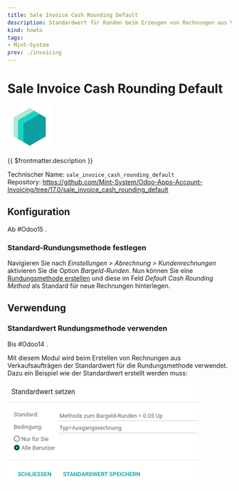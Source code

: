```yaml
---
title: Sale Invoice Cash Rounding Default
description: Standardwert für Runden beim Erzeugen von Rechnungen aus Verkaufsaufträgen verwenden.
kind: howto
tags:
- Mint-System
prev: ./invoicing
---
```

# Sale Invoice Cash Rounding Default
![icon_oms_box](attachments/icons_odoo_mint_system.png)

{{ $frontmatter.description }}

Technischer Name: `sale_invoice_cash_rounding_default`\
Repository: <https://github.com/Mint-System/Odoo-Apps-Account-Invoicing/tree/17.0/sale_invoice_cash_rounding_default>

## Konfiguration

Ab #Odoo15 .

### Standard-Rundungsmethode festlegen

Navigieren Sie nach *Einstellungen > Abrechnung > Kundenrechnungen* aktivieren Sie die Option *Bargeld-Runden*. Nun können Sie eine [Rundungsmethode erstellen](Invoicing.md#Rundungsmethode%20erstellen) und diese im Feld *Default Cash Rounding Method* als Standard für neue Rechnungen hinterlegen.

## Verwendung

### Standardwert Rundungsmethode verwenden

Bis #Odoo14 .

Mit diesem Modul wird beim Erstellen von Rechnungen aus Verkaufsaufträgen der Standardwert für die Rundungsmethode verwendet. Dazu ein Beispiel wie der Standardwert erstellt werden muss:

![](attachments/Sale%20Invoice%20Cash%20Rounding%20Default.png)

